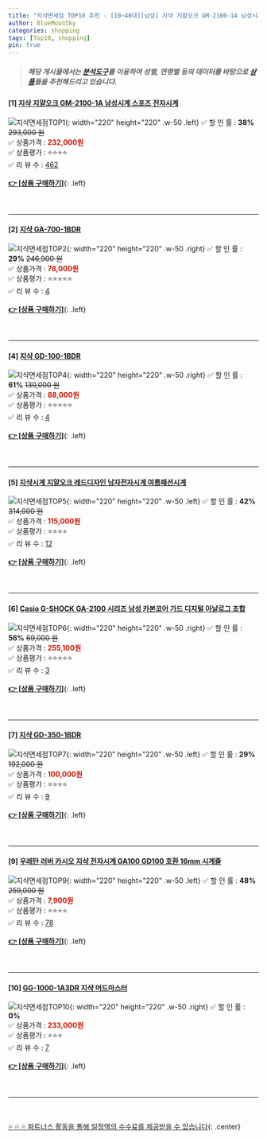 ```yaml
---
title: "지샥면세점 TOP10 추천 - [10~40대][남성] 지샥 지얄오크 GM-2100-1A 남성시계 스포즈 전자시계"
author: BlueMoonSky
categories: shopping
tags: [Top10, shopping]
pin: true
---
```


> ##### 해당 게시물에서는 [**분석도구**](https://itemscout.io/)를 이용하여 **성별**, **연령별** 등의 데이터를 바탕으로 [**상품**](https://link.coupang.com/a/baae76)들을 추천해드리고 있습니다.

#### [1] [지샥 지얄오크 GM-2100-1A 남성시계 스포즈 전자시계](https://link.coupang.com/re/AFFSDP?lptag=AF5964186&subid=bluemoonsky6999&pageKey=7375405833&traceid=V0-153&itemId=19035037033&vendorItemId=86159010891)
![지샥면세점TOP1](https://thumbnail7.coupangcdn.com/thumbnails/remote/230x230ex/image/vendor_inventory/9447/28a592cb58ffe6a548c29448b450f3ab42af03415a9a6e987d233741ffb7.jpg){: width="220" height="220" .w-50 .left}
✅ 할 인 률 : **38%** ~~<del class="base-price"> 293,000  </del>원~~<br>
✅ 상품가격 : <span style="color:#cb1400"> **232,000원** </span><br>
✅ 상품평가 : ⭐⭐⭐⭐<br>
✅ 리 뷰 수 : [462](https://link.coupang.com/re/AFFSDP?lptag=AF5964186&subid=bluemoonsky6999&pageKey=7375405833&traceid=V0-153&itemId=19035037033&vendorItemId=86159010891)<br>
<br>
[**👉  [상품 구매하기]**](https://link.coupang.com/re/AFFSDP?lptag=AF5964186&subid=bluemoonsky6999&pageKey=7375405833&traceid=V0-153&itemId=19035037033&vendorItemId=86159010891){: .left}
<br>
<br>
<br>

***

#### [2] [지샥 GA-700-1BDR](https://link.coupang.com/re/AFFSDP?lptag=AF5964186&subid=bluemoonsky6999&pageKey=6714163677&traceid=V0-153&itemId=15597017825&vendorItemId=3576783459)
![지샥면세점TOP2](https://thumbnail6.coupangcdn.com/thumbnails/remote/230x230ex/image/vendor_inventory/552b/91b374856aa391df1cc4d1e27bd946f127c58ec4bb59fcc0c57b241a6ad5.jpg){: width="220" height="220" .w-50 .right}
✅ 할 인 률 : **29%** ~~<del class="base-price"> 246,900  </del>원~~<br>
✅ 상품가격 : <span style="color:#cb1400"> **78,000원** </span><br>
✅ 상품평가 : ⭐⭐⭐⭐⭐<br>
✅ 리 뷰 수 : [4](https://link.coupang.com/re/AFFSDP?lptag=AF5964186&subid=bluemoonsky6999&pageKey=6714163677&traceid=V0-153&itemId=15597017825&vendorItemId=3576783459)<br>
<br>
[**👉  [상품 구매하기]**](https://link.coupang.com/re/AFFSDP?lptag=AF5964186&subid=bluemoonsky6999&pageKey=6714163677&traceid=V0-153&itemId=15597017825&vendorItemId=3576783459){: .left}
<br>
<br>
<br>

***

#### [4] [지샥 GD-100-1BDR](https://link.coupang.com/re/AFFSDP?lptag=AF5964186&subid=bluemoonsky6999&pageKey=6714163067&traceid=V0-153&itemId=15597016248&vendorItemId=3089579354)
![지샥면세점TOP4](https://thumbnail9.coupangcdn.com/thumbnails/remote/230x230ex/image/vendor_inventory/83d9/60ca3562256042ee05c79a4c6a6f81c24a5b2b8766a6e8bce25e79b22dcf.jpg){: width="220" height="220" .w-50 .right}
✅ 할 인 률 : **61%** ~~<del class="base-price"> 130,000  </del>원~~<br>
✅ 상품가격 : <span style="color:#cb1400"> **88,000원** </span><br>
✅ 상품평가 : ⭐⭐⭐⭐⭐<br>
✅ 리 뷰 수 : [4](https://link.coupang.com/re/AFFSDP?lptag=AF5964186&subid=bluemoonsky6999&pageKey=6714163067&traceid=V0-153&itemId=15597016248&vendorItemId=3089579354)<br>
<br>
[**👉  [상품 구매하기]**](https://link.coupang.com/re/AFFSDP?lptag=AF5964186&subid=bluemoonsky6999&pageKey=6714163067&traceid=V0-153&itemId=15597016248&vendorItemId=3089579354){: .left}
<br>
<br>
<br>

***

#### [5] [지샥시계 지얄오크 레드디자인 남자전자시계 여름패션시계](https://link.coupang.com/re/AFFSDP?lptag=AF5964186&subid=bluemoonsky6999&pageKey=7420068107&traceid=V0-153&itemId=19246038440&vendorItemId=86361923462)
![지샥면세점TOP5](https://thumbnail9.coupangcdn.com/thumbnails/remote/230x230ex/image/vendor_inventory/83ad/265f0e75c2a9f780ba6107644b0493edaa33a999fbf6e6e74c9b7c5b0b0f.png){: width="220" height="220" .w-50 .left}
✅ 할 인 률 : **42%** ~~<del class="base-price"> 314,000  </del>원~~<br>
✅ 상품가격 : <span style="color:#cb1400"> **115,000원** </span><br>
✅ 상품평가 : ⭐⭐⭐⭐<br>
✅ 리 뷰 수 : [12](https://link.coupang.com/re/AFFSDP?lptag=AF5964186&subid=bluemoonsky6999&pageKey=7420068107&traceid=V0-153&itemId=19246038440&vendorItemId=86361923462)<br>
<br>
[**👉  [상품 구매하기]**](https://link.coupang.com/re/AFFSDP?lptag=AF5964186&subid=bluemoonsky6999&pageKey=7420068107&traceid=V0-153&itemId=19246038440&vendorItemId=86361923462){: .left}
<br>
<br>
<br>

***

#### [6] [Casio G-SHOCK GA-2100 시리즈 남성 카본코어 가드 디지털 아날로그 조합](https://link.coupang.com/re/AFFSDP?lptag=AF5964186&subid=bluemoonsky6999&pageKey=7207035402&traceid=V0-153&itemId=18229093753&vendorItemId=86550160827)
![지샥면세점TOP6](https://thumbnail8.coupangcdn.com/thumbnails/remote/230x230ex/image/vendor_inventory/1b88/135b3649704cb6dbfa88229528d13c6728015beba586debe2bef023b687e.jpg){: width="220" height="220" .w-50 .right}
✅ 할 인 률 : **56%** ~~<del class="base-price"> 69,000  </del>원~~<br>
✅ 상품가격 : <span style="color:#cb1400"> **255,100원** </span><br>
✅ 상품평가 : ⭐⭐⭐⭐⭐<br>
✅ 리 뷰 수 : [3](https://link.coupang.com/re/AFFSDP?lptag=AF5964186&subid=bluemoonsky6999&pageKey=7207035402&traceid=V0-153&itemId=18229093753&vendorItemId=86550160827)<br>
<br>
[**👉  [상품 구매하기]**](https://link.coupang.com/re/AFFSDP?lptag=AF5964186&subid=bluemoonsky6999&pageKey=7207035402&traceid=V0-153&itemId=18229093753&vendorItemId=86550160827){: .left}
<br>
<br>
<br>

***

#### [7] [지샥 GD-350-1BDR](https://link.coupang.com/re/AFFSDP?lptag=AF5964186&subid=bluemoonsky6999&pageKey=70406955&traceid=V0-153&itemId=235366169&vendorItemId=3089579393)
![지샥면세점TOP7](https://thumbnail7.coupangcdn.com/thumbnails/remote/230x230ex/image/vendor_inventory/05d4/e485049fef72575004b289733580bec31dc5c18871a80b192ca67c6d2f0f.jpg){: width="220" height="220" .w-50 .left}
✅ 할 인 률 : **29%** ~~<del class="base-price"> 192,000  </del>원~~<br>
✅ 상품가격 : <span style="color:#cb1400"> **100,000원** </span><br>
✅ 상품평가 : ⭐⭐⭐⭐<br>
✅ 리 뷰 수 : [9](https://link.coupang.com/re/AFFSDP?lptag=AF5964186&subid=bluemoonsky6999&pageKey=70406955&traceid=V0-153&itemId=235366169&vendorItemId=3089579393)<br>
<br>
[**👉  [상품 구매하기]**](https://link.coupang.com/re/AFFSDP?lptag=AF5964186&subid=bluemoonsky6999&pageKey=70406955&traceid=V0-153&itemId=235366169&vendorItemId=3089579393){: .left}
<br>
<br>
<br>

***

#### [9] [우레탄 러버 카시오 지샥 전자시계 GA100 GD100 호환 16mm 시계줄](https://link.coupang.com/re/AFFSDP?lptag=AF5964186&subid=bluemoonsky6999&pageKey=4953192425&traceid=V0-153&itemId=6547084347&vendorItemId=78724812720)
![지샥면세점TOP9](https://thumbnail9.coupangcdn.com/thumbnails/remote/230x230ex/image/vendor_inventory/c036/bdf905e3f6df67303e3d1635760b109665ae25aca88cf25f562951d10ccb.jpeg){: width="220" height="220" .w-50 .left}
✅ 할 인 률 : **48%** ~~<del class="base-price"> 259,000  </del>원~~<br>
✅ 상품가격 : <span style="color:#cb1400"> **7,900원** </span><br>
✅ 상품평가 : ⭐⭐⭐⭐<br>
✅ 리 뷰 수 : [78](https://link.coupang.com/re/AFFSDP?lptag=AF5964186&subid=bluemoonsky6999&pageKey=4953192425&traceid=V0-153&itemId=6547084347&vendorItemId=78724812720)<br>
<br>
[**👉  [상품 구매하기]**](https://link.coupang.com/re/AFFSDP?lptag=AF5964186&subid=bluemoonsky6999&pageKey=4953192425&traceid=V0-153&itemId=6547084347&vendorItemId=78724812720){: .left}
<br>
<br>
<br>

***

#### [10] [GG-1000-1A3DR 지샥 머드마스터](https://link.coupang.com/re/AFFSDP?lptag=AF5964186&subid=bluemoonsky6999&pageKey=6714256926&traceid=V0-153&itemId=15597376360&vendorItemId=71444884553)
![지샥면세점TOP10](https://thumbnail7.coupangcdn.com/thumbnails/remote/230x230ex/image/vendor_inventory/b441/948c44e64f1c1524854525fb3f440d401c2dbf74b3d92996dae97dabc1c9.jpg){: width="220" height="220" .w-50 .right}
✅ 할 인 률 : **0%** <br>
✅ 상품가격 : <span style="color:#cb1400"> **233,000원** </span><br>
✅ 상품평가 : ⭐⭐⭐<br>
✅ 리 뷰 수 : [7](https://link.coupang.com/re/AFFSDP?lptag=AF5964186&subid=bluemoonsky6999&pageKey=6714256926&traceid=V0-153&itemId=15597376360&vendorItemId=71444884553)<br>
<br>
[**👉  [상품 구매하기]**](https://link.coupang.com/re/AFFSDP?lptag=AF5964186&subid=bluemoonsky6999&pageKey=6714256926&traceid=V0-153&itemId=15597376360&vendorItemId=71444884553){: .left}
<br>
<br>
<br>

***
<br><br>[💦 💦 💦 파트너스 활동을 통해 일정액의 수수료를 제공받을 수 있습니다](https://link.coupang.com/a/baae76){: .center}